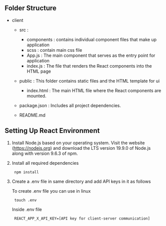## Folder Structure

- client
    - src :
        - components : contains individual component files that make up application
        - scss : contain main css file 
        - App.js : The main component that serves as the entry point for application
        - index.js : The file that renders the React components into the HTML page

    - public : This folder contains static files and the HTML template for ui
        - index.html : The main HTML file where the React components are mounted.
    - package.json : Includes all project dependencies.
    - README.md

## Setting Up React Environment

1. Install Node.js based on your operating system. Visit the website (https://nodejs.org) and download the LTS version 19.9.0 of Node.js along with version 9.6.3 of npm.

2. Install all required dependencies

        npm install

3. Create a .env file in same directory and add API keys in it as follows

    To create .env file you can use in linux

        touch .env

    Inside .env file

        REACT_APP_X_API_KEY=[API key for client-server communication]